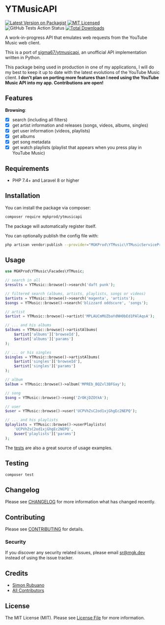 # YTMusicAPI

[![Latest Version on Packagist](https://img.shields.io/packagist/v/mgkprod/ytmusicapi.svg?style=flat-square)](https://packagist.org/packages/mgkprod/ytmusicapi)
[![MIT Licensed](https://img.shields.io/badge/license-MIT-brightgreen.svg?style=flat-square)](LICENSE.md)
![GitHub Tests Action Status](https://img.shields.io/github/workflow/status/mgkprod/ytmusicapi/Tests?label=tests&style=flat-square)
[![Total Downloads](https://img.shields.io/packagist/dt/mgkprod/ytmusicapi.svg?style=flat-square)](https://packagist.org/packages/mgkprod/ytmusicapi)

A work-in-progress API that emulates web requests from the YouTube Music web client.

This is a port of [sigma67/ytmusicapi](https://github.com/sigma67/ytmusicapi), an unofficial API implementation written in Python.

This package being used in production in one of my applications, I will do my best to keep it up to date with the latest evolutions of the YouTube Music client.
**I don't plan on porting more features than I need using the YouTube Music API into my app. Contributions are open!**

## Features


**Browsing**:

* [x] search (including all filters)
* [x] get artist information and releases (songs, videos, albums, singles)
* [x] get user information (videos, playlists)
* [x] get albums
* [x] get song metadata
* [x] get watch playlists (playlist that appears when you press play in YouTube Music)

## Requirements

* PHP 7.4+ and Laravel 8 or higher

## Installation

You can install the package via composer:

```bash
composer require mgkprod/ytmusicapi
```

The package will automatically register itself.

You can optionally publish the config file with:

```bash
php artisan vendor:publish --provider="MGKProd\YTMusic\YTMusicServiceProvider" --tag="config"
```

## Usage

``` php
use MGKProd\YTMusic\Facades\YTMusic;

// search in all
$results = YTMusic::browse()->search('daft punk');

// filtered search (albums, artists, playlists, songs or videos)
$artists = YTMusic::browse()->search('magenta', 'artists');
$songs = YTMusic::browse()->search('blizzard oddscure', 'songs');

// artist
$artist = YTMusic::browse()->artist('MPLAUCmMUZbaYdNH0bEd1PAlAqsA');

// ... and his albums
$albums = YTMusic::browse()->artistAlbums(
    $artist['albums']['browseId'],
    $artist['albums']['params']
);

// ... or his singles
$singles = YTMusic::browse()->artistAlbums(
    $artist['singles']['browseId'],
    $artist['singles']['params']
);

// album
$album = YTMusic::browse()->album('MPREb_BQZvl3BFGay');

// song
$song = YTMusic::browse()->song('ZrOKjDZOtkA');

// user
$user = YTMusic::browse()->user('UCPVhZsC2od1xjGhgEc2NEPQ');

// ... and his playlists
$playlists = YTMusic::browse()->userPlaylists(
    'UCPVhZsC2od1xjGhgEc2NEPQ',
    $user['playlists']['params']
);

```

The [tests](./tests/BrowsingTest.php) are also a great source of usage examples.

## Testing

``` bash
composer test
```

## Changelog

Please see [CHANGELOG](CHANGELOG.md) for more information what has changed recently.

## Contributing

Please see [CONTRIBUTING](CONTRIBUTING.md) for details.

### Security

If you discover any security related issues, please email sr@mgk.dev instead of using the issue tracker.

## Credits

- [Simon Rubuano](https://github.com/mgkprod)
- [All Contributors](../../contributors)

## License

The MIT License (MIT). Please see [License File](LICENSE.md) for more information.
